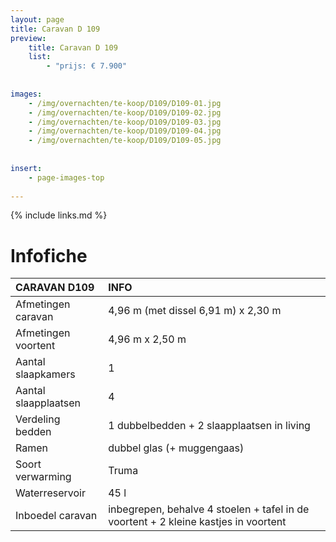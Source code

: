 ```yaml
---
layout: page
title: Caravan D 109
preview: 
    title: Caravan D 109
    list:
        - "prijs: € 7.900"
        
        
images:
    - /img/overnachten/te-koop/D109/D109-01.jpg
    - /img/overnachten/te-koop/D109/D109-02.jpg
    - /img/overnachten/te-koop/D109/D109-03.jpg
    - /img/overnachten/te-koop/D109/D109-04.jpg
    - /img/overnachten/te-koop/D109/D109-05.jpg
    
    
insert:
    - page-images-top
    
---
```


{% include links.md %}



# Infofiche 

CARAVAN D109                | INFO        | 
:---------------------------|:------------|
Afmetingen caravan          |4,96 m (met dissel 6,91 m) x 2,30 m
Afmetingen voortent         |4,96 m x 2,50 m
Aantal slaapkamers          |1
Aantal slaapplaatsen        |4
Verdeling bedden            |1 dubbelbedden + 2 slaapplaatsen in living
Ramen                       |dubbel glas (+ muggengaas)
Soort verwarming            |Truma
Waterreservoir              |45 l
Inboedel caravan            |inbegrepen, behalve 4 stoelen + tafel in de voortent + 2 kleine kastjes in voortent